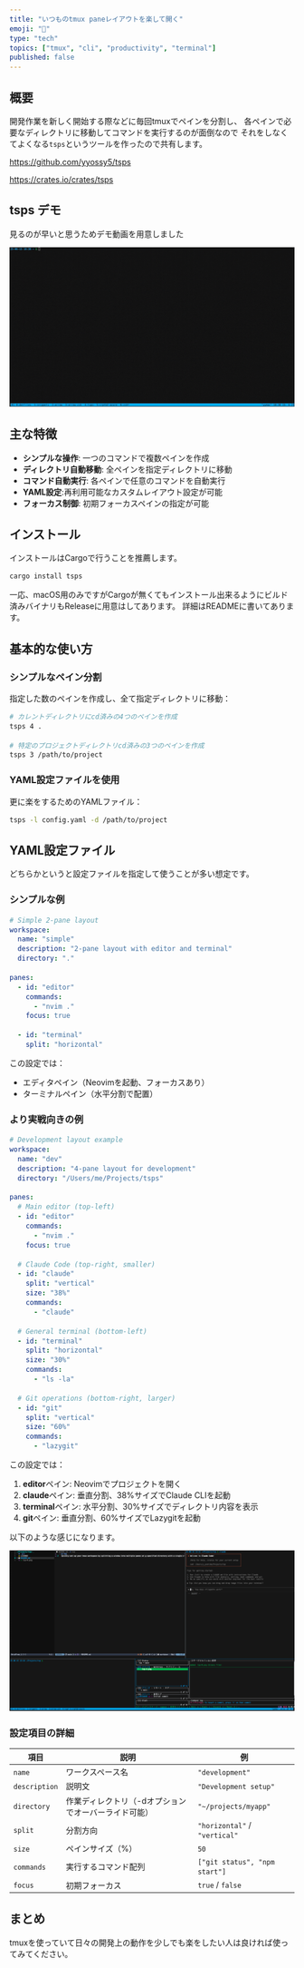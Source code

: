 ```yaml
---
title: "いつものtmux paneレイアウトを楽して開く"
emoji: "🔧"
type: "tech"
topics: ["tmux", "cli", "productivity", "terminal"]
published: false
---
```


## 概要

開発作業を新しく開始する際などに毎回tmuxでペインを分割し、
各ペインで必要なディレクトリに移動してコマンドを実行するのが面倒なので
それをしなくてよくなる`tsps`というツールを作ったので共有します。

https://github.com/yyossy5/tsps

https://crates.io/crates/tsps

## tsps デモ

見るのが早いと思うためデモ動画を用意しました

![](/images/202506-tsps/20250615-tsps-demo.mov.gif)

## 主な特徴

- **シンプルな操作**: 一つのコマンドで複数ペインを作成
- **ディレクトリ自動移動**: 全ペインを指定ディレクトリに移動
- **コマンド自動実行**: 各ペインで任意のコマンドを自動実行
- **YAML設定**:再利用可能なカスタムレイアウト設定が可能
- **フォーカス制御**: 初期フォーカスペインの指定が可能

## インストール

インストールはCargoで行うことを推薦します。

```bash
cargo install tsps
```

一応、macOS用のみですがCargoが無くてもインストール出来るようにビルド済みバイナリもReleaseに用意はしてあります。
詳細はREADMEに書いてあります。

## 基本的な使い方

### シンプルなペイン分割

指定した数のペインを作成し、全て指定ディレクトリに移動：

```bash
# カレントディレクトリにcd済みの4つのペインを作成
tsps 4 .

# 特定のプロジェクトディレクトリcd済みの3つのペインを作成
tsps 3 /path/to/project
```

### YAML設定ファイルを使用

更に楽をするためのYAMLファイル：

```bash
tsps -l config.yaml -d /path/to/project
```

## YAML設定ファイル

どちらかというと設定ファイルを指定して使うことが多い想定です。

### シンプルな例

```yaml
# Simple 2-pane layout
workspace:
  name: "simple"
  description: "2-pane layout with editor and terminal"
  directory: "."

panes:
  - id: "editor"
    commands:
      - "nvim ."
    focus: true

  - id: "terminal"
    split: "horizontal"
```

この設定では：

- エディタペイン（Neovimを起動、フォーカスあり）
- ターミナルペイン（水平分割で配置）

### より実戦向きの例

```yaml
# Development layout example
workspace:
  name: "dev"
  description: "4-pane layout for development"
  directory: "/Users/me/Projects/tsps"

panes:
  # Main editor (top-left)
  - id: "editor"
    commands:
      - "nvim ."
    focus: true

  # Claude Code (top-right, smaller)
  - id: "claude"
    split: "vertical"
    size: "38%"
    commands:
      - "claude"

  # General terminal (bottom-left)
  - id: "terminal"
    split: "horizontal"
    size: "30%"
    commands:
      - "ls -la"

  # Git operations (bottom-right, larger)
  - id: "git"
    split: "vertical"
    size: "60%"
    commands:
      - "lazygit"
```

この設定では：

1. **editor**ペイン: Neovimでプロジェクトを開く
2. **claude**ペイン: 垂直分割、38%サイズでClaude CLIを起動
3. **terminal**ペイン: 水平分割、30%サイズでディレクトリ内容を表示
4. **git**ペイン: 垂直分割、60%サイズでLazygitを起動

以下のような感じになります。

![](/images/202506-tsps/tsps-setup-window.png)

### 設定項目の詳細

| 項目          | 説明                                                 | 例                            |
| ------------- | ---------------------------------------------------- | ----------------------------- |
| `name`        | ワークスペース名                                     | `"development"`               |
| `description` | 説明文                                               | `"Development setup"`         |
| `directory`   | 作業ディレクトリ（-dオプションでオーバーライド可能） | `"~/projects/myapp"`          |
| `split`       | 分割方向                                             | `"horizontal"` / `"vertical"` |
| `size`        | ペインサイズ（%）                                    | `50`                          |
| `commands`    | 実行するコマンド配列                                 | `["git status", "npm start"]` |
| `focus`       | 初期フォーカス                                       | `true` / `false`              |

## まとめ

tmuxを使っていて日々の開発上の動作を少しでも楽をしたい人は良ければ使ってみてください。
